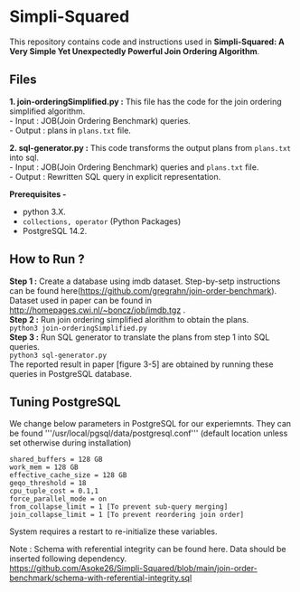 # Simpli-Squared

This repository contains code and instructions used in **Simpli-Squared: A Very Simple Yet Unexpectedly Powerful
Join Ordering Algorithm**.

## Files

**1. join-orderingSimplified.py :**  This file has the code for the join ordering simplified algorithm. <br />
     - Input : JOB(Join Ordering Benchmark) queries. <br />
     - Output : plans in ```plans.txt``` file. <br />

**2. sql-generator.py :** This code transforms the output plans from ```plans.txt``` into sql. <br />
     - Input : JOB(Join Ordering Benchmark) queries and ```plans.txt``` file. <br />
     - Output : Rewritten SQL query in explicit representation. <br />


**Prerequisites -** 
- python 3.X.
- ```collections, operator``` (Python Packages)
- PostgreSQL 14.2.


## How to Run ?
**Step 1 :** Create a database using imdb dataset. Step-by-setp instructions can be found here(https://github.com/gregrahn/join-order-benchmark). Dataset used in paper can be found in http://homepages.cwi.nl/~boncz/job/imdb.tgz . <br />
**Step 2 :** Run join ordering simplified alorithm to obtain the plans. <br />
``` python3 join-orderingSimplified.py ```  <br />
**Step 3 :** Run SQL generator to translate the plans from step 1 into SQL queries. <br />
``` python3 sql-generator.py ``` <br />
The reported result in paper [figure 3-5] are obtained by running these queries in PostgreSQL database. 



## Tuning PostgreSQL
We change below parameters in PostgreSQL for our experiemnts. They can be found '''/usr/local/pgsql/data/postgresql.conf''' (default location unless set otherwise during installation)

```
shared_buffers = 128 GB
work_mem = 128 GB
effective_cache_size = 128 GB
geqo_threshold = 18
cpu_tuple_cost = 0.1,1
force_parallel_mode = on
from_collapse_limit = 1 [To prevent sub-query merging]
join_collapse_limit = 1 [To prevent reordering join order]
```

System requires a restart to re-initialize these variables.

Note :
Schema with referential integrity can be found here. Data should be inserted following dependency.   
https://github.com/Asoke26/Simpli-Squared/blob/main/join-order-benchmark/schema-with-referential-integrity.sql
